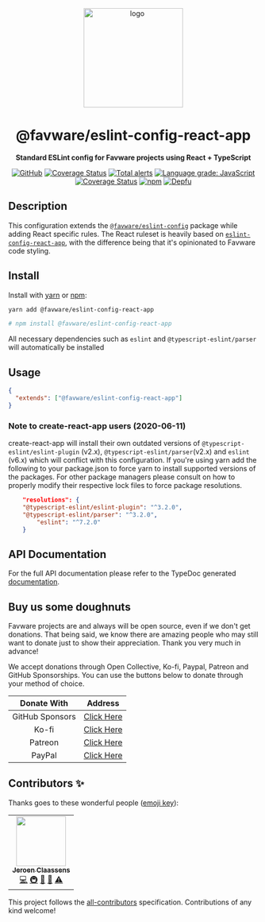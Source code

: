 <div align="center">

<img src="https://cdn.favware.tech/img/eslint.png" height="200" alt="logo"/>

# @favware/eslint-config-react-app

**Standard ESLint config for Favware projects using React + TypeScript**

[![GitHub](https://img.shields.io/github/license/favware/node-packages?logo=github&style=flat-square)](https://github.com/favware/node-packages/blob/main/LICENSE.md)
[![Coverage Status](https://coveralls.io/repos/github/favware/node-packages/badge.svg?branch=main)](https://coveralls.io/github/favware/node-packages?branch=main)
[![Total alerts](https://img.shields.io/lgtm/alerts/g/favware/node-packages.svg?logo=lgtm&logoWidth=18)](https://lgtm.com/projects/g/favware/node-packages/alerts/)
[![Language grade: JavaScript](https://img.shields.io/lgtm/grade/javascript/g/favware/node-packages.svg?logo=lgtm&logoWidth=18)](https://lgtm.com/projects/g/favware/node-packages/context:javascript)
[![Coverage Status](https://coveralls.io/repos/github/favware/node-packages/badge.svg?branch=main)](https://coveralls.io/github/favware/node-packages?branch=main)
[![npm](https://img.shields.io/npm/v/@favware/eslint-config-react-app?color=crimson&logo=npm&style=flat-square)](https://www.npmjs.com/package/@favware/eslint-config-react-app)
[![Depfu](https://badges.depfu.com/badges/30f62cdba0c569448b5f93d532dad8e4/count.svg)](https://depfu.com/github/favware/node-packages?project_id=15121)

</div>

## Description

This configuration extends the [`@favware/eslint-config`](https://www.npmjs.com/package/@favware/eslint-config) package while adding React specific rules. The React ruleset is heavily based on [`eslint-config-react-app`](https://www.npmjs.com/package/eslint-config-react-app), with the difference being that it's opinionated to Favware code styling.

## Install

Install with [yarn](https://yarnpkg.com) or [npm](https://www.npmjs.com/):

```sh
yarn add @favware/eslint-config-react-app

# npm install @favware/eslint-config-react-app
```

All necessary dependencies such as `eslint` and `@typescript-eslint/parser` will automatically be installed

## Usage

```json
{
  "extends": ["@favware/eslint-config-react-app"]
}
```

### Note to create-react-app users (2020-06-11)

create-react-app will install their own outdated versions of `@typescript-eslint/eslint-plugin` (v2.x), `@typescript-eslint/parser`(v2.x) and `eslint` (v6.x) which will conflict with this configuration. If you're using yarn add the following to your package.json to force yarn to install supported versions of the packages. For other package managers please consult on how to properly modify their respective lock files to force package resolutions.

```json
	"resolutions": {
    "@typescript-eslint/eslint-plugin": "^3.2.0",
    "@typescript-eslint/parser": "^3.2.0",
		"eslint": "^7.2.0"
	}
```

## API Documentation

For the full API documentation please refer to the TypeDoc generated [documentation](https://favware.github.io/node-packages/modules/_favware_eslint_config_react_app.html).

## Buy us some doughnuts

Favware projects are and always will be open source, even if we don't get donations. That being said, we know there are amazing people who may still want to donate just to show their appreciation. Thank you very much in advance!

We accept donations through Open Collective, Ko-fi, Paypal, Patreon and GitHub Sponsorships. You can use the buttons below to donate through your method of choice.

|   Donate With   |                      Address                      |
| :-------------: | :-----------------------------------------------: |
| GitHub Sponsors |  [Click Here](https://github.com/sponsors/Favna)  |
|      Ko-fi      |  [Click Here](https://donate.favware.tech/kofi)   |
|     Patreon     | [Click Here](https://donate.favware.tech/patreon) |
|     PayPal      | [Click Here](https://donate.favware.tech/paypal)  |

## Contributors ✨

Thanks goes to these wonderful people ([emoji key](https://allcontributors.org/docs/en/emoji-key)):

<!-- ALL-CONTRIBUTORS-LIST:START - Do not remove or modify this section -->
<!-- prettier-ignore-start -->
<!-- markdownlint-disable -->
<table>
  <tr>
    <td align="center"><a href="https://favware.tech/"><img src="https://avatars3.githubusercontent.com/u/4019718?v=4?s=100" width="100px;" alt=""/><br /><sub><b>Jeroen Claassens</b></sub></a><br /><a href="https://github.com/favware/node-packages/commits?author=Favna" title="Code">💻</a> <a href="#infra-Favna" title="Infrastructure (Hosting, Build-Tools, etc)">🚇</a> <a href="#projectManagement-Favna" title="Project Management">📆</a> <a href="https://github.com/favware/node-packages/commits?author=Favna" title="Documentation">📖</a> <a href="https://github.com/favware/node-packages/commits?author=Favna" title="Tests">⚠️</a></td>
  </tr>
</table>

<!-- markdownlint-restore -->
<!-- prettier-ignore-end -->

<!-- ALL-CONTRIBUTORS-LIST:END -->

This project follows the [all-contributors](https://github.com/all-contributors/all-contributors) specification. Contributions of any kind welcome!
